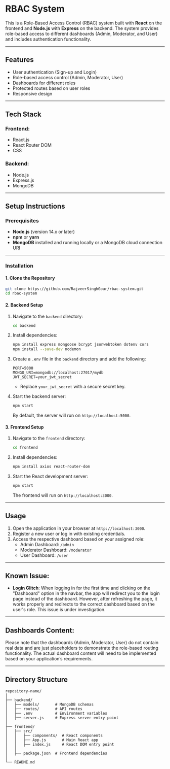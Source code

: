 # RBAC System

This is a Role-Based Access Control (RBAC) system built with **React** on the frontend and **Node.js** with **Express** on the backend. The system provides role-based access to different dashboards (Admin, Moderator, and User) and includes authentication functionality.

---

## Features
- User authentication (Sign-up and Login)
- Role-based access control (Admin, Moderator, User)
- Dashboards for different roles
- Protected routes based on user roles
- Responsive design

---

## Tech Stack
### Frontend:
- React.js
- React Router DOM
- CSS

### Backend:
- Node.js
- Express.js
- MongoDB

---

## Setup Instructions

### Prerequisites
- **Node.js** (version 14.x or later)
- **npm** or **yarn**
- **MongoDB** installed and running locally or a MongoDB cloud connection URI

---

### Installation

#### 1. Clone the Repository
```bash
git clone https://github.com/RajveerSinghGour/rbac-system.git
cd rbac-system
```

#### 2. Backend Setup
1. Navigate to the `backend` directory:
   ```bash
   cd backend
   ```
2. Install dependencies:
   ```bash
   npm install express mongoose bcrypt jsonwebtoken dotenv cors
   npm install --save-dev nodemon
   ```
3. Create a `.env` file in the `backend` directory and add the following:
   ```env
   PORT=5000
   MONGO_URI=mongodb://localhost:27017/mydb
   JWT_SECRET=your_jwt_secret
   ```
   - Replace `your_jwt_secret` with a secure secret key.

4. Start the backend server:
   ```bash
   npm start
   ```
   By default, the server will run on `http://localhost:5000`.

#### 3. Frontend Setup
1. Navigate to the `frontend` directory:
   ```bash
   cd frontend
   ```
2. Install dependencies:
   ```bash
   npm install axios react-router-dom
   ```
3. Start the React development server:
   ```bash
   npm start
   ```
   The frontend will run on `http://localhost:3000`.

---

## Usage
1. Open the application in your browser at `http://localhost:3000`.
2. Register a new user or log in with existing credentials.
3. Access the respective dashboard based on your assigned role:
   - Admin Dashboard: `/admin`
   - Moderator Dashboard: `/moderator`
   - User Dashboard: `/user`

---

## Known Issue:
- **Login Glitch**: When logging in for the first time and clicking on the "Dashboard" option in the navbar, the app will redirect you to the login page instead of the dashboard. However, after refreshing the page, it works properly and redirects to the correct dashboard based on the user's role. This issue is under investigation.
  
---

## Dashboards Content:
Please note that the dashboards (Admin, Moderator, User) do not contain real data and are just placeholders to demonstrate the role-based routing functionality. The actual dashboard content will need to be implemented based on your application’s requirements.

---

## Directory Structure
```
repository-name/
│
├── backend/
│   ├── models/       # MongoDB schemas
│   ├── routes/       # API routes
│   ├── .env          # Environment variables
│   ├── server.js     # Express server entry point
│
├── frontend/
│   ├── src/
│   │   ├── components/  # React components
│   │   ├── App.js       # Main React app
│   │   ├── index.js     # React DOM entry point
│   │
│   ├── package.json  # Frontend dependencies
│
└── README.md
```
